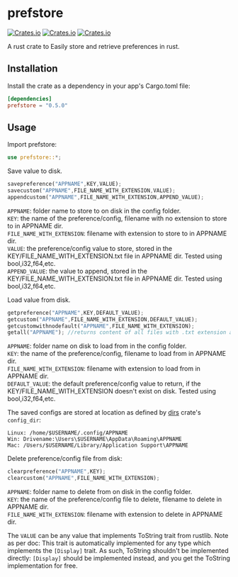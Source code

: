 # prefstore

[![Crates.io](https://img.shields.io/crates/v/prefstore)](https://crates.io/crates/prefstore)
[![Crates.io](https://img.shields.io/crates/d/prefstore)](https://crates.io/crates/prefstore)
[![Crates.io](https://img.shields.io/crates/l/prefstore)](https://crates.io/crates/prefstore)

A rust crate to Easily store and retrieve preferences in rust.

## Installation

Install the crate as a dependency in your app's Cargo.toml file:

```toml
[dependencies]
prefstore = "0.5.0"
```

## Usage

Import prefstore:

```rust
use prefstore::*;
```

Save value to disk.

```rust
savepreference("APPNAME",KEY,VALUE);
savecustom("APPNAME",FILE_NAME_WITH_EXTENSION,VALUE);
appendcustom("APPNAME",FILE_NAME_WITH_EXTENSION,APPEND_VALUE);
```

`APPNAME`: folder name to store to on disk in the config folder.  
`KEY`: the name of the preference/config, filename with no extension to store to in APPNAME dir.  
`FILE_NAME_WITH_EXTENSION`: filename with extension to store to in APPNAME dir.  
`VALUE`: the preference/config value to store, stored in the KEY/FILE_NAME_WITH_EXTENSION.txt file in APPNAME dir. Tested using bool,i32,f64,etc.  
`APPEND_VALUE`: the value to append, stored in the KEY/FILE_NAME_WITH_EXTENSION.txt file in APPNAME dir. Tested using bool,i32,f64,etc.  
  
Load value from disk.  
  
```rust
getpreference("APPNAME",KEY,DEFAULT_VALUE);
getcustom("APPNAME",FILE_NAME_WITH_EXTENSION,DEFAULT_VALUE);
getcustomwithnodefault("APPNAME",FILE_NAME_WITH_EXTENSION);
getall("APPNAME"); //returns content of all files with .txt extension as vec<filename,content>
```
  
`APPNAME`: folder name on disk to load from in the config folder.  
`KEY`: the name of the preference/config, filename to load from in APPNAME dir.  
`FILE_NAME_WITH_EXTENSION`: filename with extension to load from in APPNAME dir.  
`DEFAULT_VALUE`: the default preference/config value to return, if the KEY/FILE_NAME_WITH_EXTENSION doesn't exist on disk. Tested using bool,i32,f64,etc.  
  
The saved configs are stored at location as defined by [dirs](https://crates.io/crates/dirs/4.0.0) crate's `config_dir`:   
```
Linux: /home/$USERNAME/.config/APPNAME
Win: Drivename:\Users\$USERNAME\AppData\Roaming\APPNAME 
Mac: /Users/$USERNAME/Library/Application Support\APPNAME
```
  
Delete preference/config file from disk:  
  
```rust
clearpreference("APPNAME",KEY);
clearcustom("APPNAME",FILE_NAME_WITH_EXTENSION);
```
  
`APPNAME`: folder name to delete from on disk in the config folder.  
`KEY`: the name of the preference/config file to delete, filename to delete in APPNAME dir.  
`FILE_NAME_WITH_EXTENSION`: filename with extension to delete in APPNAME dir. 
  
The `VALUE` can be any value that implements ToString trait from rustlib. Note as per doc: This trait is automatically implemented for any type which implements the `[Display]` trait. As such, ToString shouldn't be implemented directly: `[Display]` should be implemented instead, and you get the ToString implementation for free. 	
